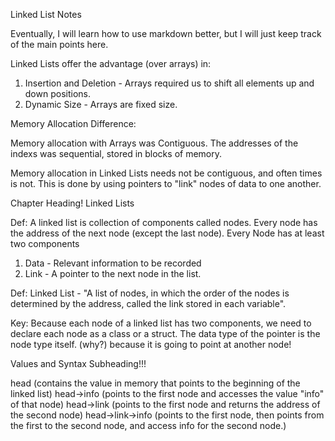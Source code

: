 Linked List Notes

Eventually, I will learn how to use markdown better, but I will just keep track of the main points here.

Linked Lists offer the advantage (over arrays) in:

1) Insertion and Deletion - Arrays required us to shift all elements up and down positions.
2) Dynamic Size - Arrays are fixed size. 

Memory Allocation Difference:

Memory allocation with Arrays was Contiguous. The addresses of the indexs was sequential, stored in blocks
of memory.

Memory allocation in Linked Lists needs not be contiguous, and often times is not. This is done by using 
pointers to "link" nodes of data to one another.

Chapter Heading! Linked Lists

Def: A linked list is collection of components called nodes.
Every node has the address of the next node (except the last node).
Every Node has at least two components
1) Data - Relevant information to be recorded
2) Link - A pointer to the next node in the list.

Def: Linked List - "A list of nodes, in which the order of the nodes is determined by the address, called the link stored in each variable".

Key: Because each node of a linked list has two components, we need to declare each node as a class or a struct. The data type of the pointer is the node type itself. (why?) because it is going to point at another node!

Values and Syntax Subheading!!!

head (contains the value in memory that points to the beginning of the linked list)
head->info (points to the first node and accesses the value "info" of that node)
head->link (points to the first node and returns the address of the second node)
head->link->info (points to the first node, then points from the first to the second node, and access info for the second node.)


